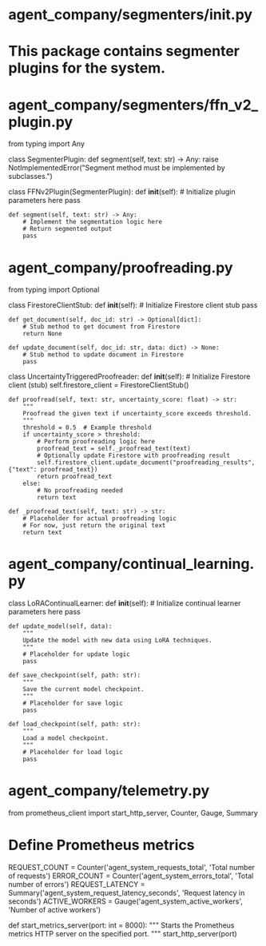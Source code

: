 # agent_company/segmenters/__init__.py

# This package contains segmenter plugins for the system.


# agent_company/segmenters/ffn_v2_plugin.py

from typing import Any

class SegmenterPlugin:
    def segment(self, text: str) -> Any:
        raise NotImplementedError("Segment method must be implemented by subclasses.")

class FFNv2Plugin(SegmenterPlugin):
    def __init__(self):
        # Initialize plugin parameters here
        pass

    def segment(self, text: str) -> Any:
        # Implement the segmentation logic here
        # Return segmented output
        pass


# agent_company/proofreading.py

from typing import Optional

class FirestoreClientStub:
    def __init__(self):
        # Initialize Firestore client stub
        pass

    def get_document(self, doc_id: str) -> Optional[dict]:
        # Stub method to get document from Firestore
        return None

    def update_document(self, doc_id: str, data: dict) -> None:
        # Stub method to update document in Firestore
        pass

class UncertaintyTriggeredProofreader:
    def __init__(self):
        # Initialize Firestore client (stub)
        self.firestore_client = FirestoreClientStub()

    def proofread(self, text: str, uncertainty_score: float) -> str:
        """
        Proofread the given text if uncertainty_score exceeds threshold.
        """
        threshold = 0.5  # Example threshold
        if uncertainty_score > threshold:
            # Perform proofreading logic here
            proofread_text = self._proofread_text(text)
            # Optionally update Firestore with proofreading result
            self.firestore_client.update_document("proofreading_results", {"text": proofread_text})
            return proofread_text
        else:
            # No proofreading needed
            return text

    def _proofread_text(self, text: str) -> str:
        # Placeholder for actual proofreading logic
        # For now, just return the original text
        return text


# agent_company/continual_learning.py

class LoRAContinualLearner:
    def __init__(self):
        # Initialize continual learner parameters here
        pass

    def update_model(self, data):
        """
        Update the model with new data using LoRA techniques.
        """
        # Placeholder for update logic
        pass

    def save_checkpoint(self, path: str):
        """
        Save the current model checkpoint.
        """
        # Placeholder for save logic
        pass

    def load_checkpoint(self, path: str):
        """
        Load a model checkpoint.
        """
        # Placeholder for load logic
        pass


# agent_company/telemetry.py

from prometheus_client import start_http_server, Counter, Gauge, Summary

# Define Prometheus metrics
REQUEST_COUNT = Counter('agent_system_requests_total', 'Total number of requests')
ERROR_COUNT = Counter('agent_system_errors_total', 'Total number of errors')
REQUEST_LATENCY = Summary('agent_system_request_latency_seconds', 'Request latency in seconds')
ACTIVE_WORKERS = Gauge('agent_system_active_workers', 'Number of active workers')

def start_metrics_server(port: int = 8000):
    """
    Starts the Prometheus metrics HTTP server on the specified port.
    """
    start_http_server(port)
